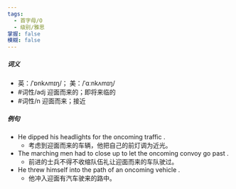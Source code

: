 ```yaml
---
tags:
  - 首字母/O
  - 级别/雅思
掌握: false
模糊: false
---
```

##### 词义
- 英：/ˈɒnkʌmɪŋ/； 美：/ˈɑːnkʌmɪŋ/
- #词性/adj  迎面而来的；即将来临的
- #词性/n  迎面而来；接近
##### 例句
- He dipped his headlights for the oncoming traffic .
	- 考虑到迎面而来的车辆，他把自己的前灯调为近光。
- The marching men had to close up to let the oncoming convoy go past .
	- 前进的士兵不得不收缩队伍礼让迎面而来的车队驶过。
- He threw himself into the path of an oncoming vehicle .
	- 他冲入迎面有汽车驶来的路中。
